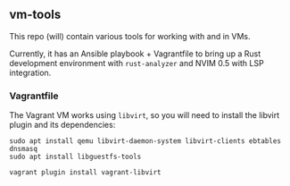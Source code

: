 ## vm-tools

This repo (will) contain various tools for working with and in VMs.

Currently, it has an Ansible playbook + Vagrantfile to bring up a Rust
development environment with `rust-analyzer` and NVIM 0.5 with LSP integration.

### Vagrantfile

The Vagrant VM works using `libvirt`, so you will need to install the libvirt
plugin and its dependencies:

```
sudo apt install qemu libvirt-daemon-system libvirt-clients ebtables dnsmasq
sudo apt install libguestfs-tools

vagrant plugin install vagrant-libvirt
```
